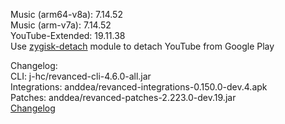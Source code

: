 Music (arm64-v8a): 7.14.52  
Music (arm-v7a): 7.14.52  
YouTube-Extended: 19.11.38  
Use [zygisk-detach](https://github.com/j-hc/zygisk-detach) module to detach YouTube from Google Play  

Changelog:  
CLI: j-hc/revanced-cli-4.6.0-all.jar  
Integrations: anddea/revanced-integrations-0.150.0-dev.4.apk  
Patches: anddea/revanced-patches-2.223.0-dev.19.jar  
[Changelog](https://github.com/anddea/revanced-patches/releases/tag/vdev.19)  
